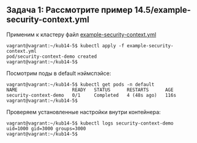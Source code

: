## Задача 1: Рассмотрите пример 14.5/example-security-context.yml

Применим к кластеру файл [example-security-context.yml](https://github.com/Danil054/devops-netology/blob/main/kub/14-5/example-security-context.yml)

```
vagrant@vagrant:~/kub14-5$ kubectl apply -f example-security-context.yml 
pod/security-context-demo created
vagrant@vagrant:~/kub14-5$ 
```

Посмотрим поды в default нэймспэйсе:
```
vagrant@vagrant:~/kub14-5$ kubectl get pods -n default
NAME                    READY   STATUS      RESTARTS      AGE
security-context-demo   0/1     Completed   4 (48s ago)   116s
vagrant@vagrant:~/kub14-5$ 
```

Проверяем установленные настройки внутри контейнера:
```
vagrant@vagrant:~/kub14-5$ kubectl logs security-context-demo
uid=1000 gid=3000 groups=3000
vagrant@vagrant:~/kub14-5$ 
```
